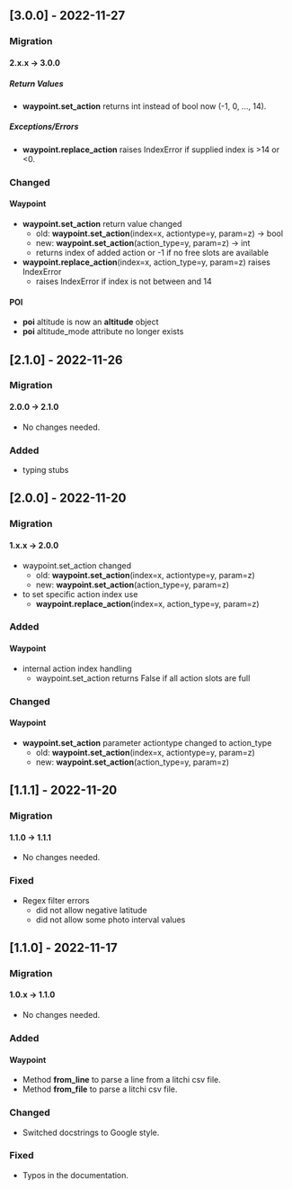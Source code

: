## [3.0.0] - 2022-11-27
 
### Migration
#### 2.x.x -> 3.0.0

##### Return Values 

- **waypoint.set_action** returns int instead of bool now (-1, 0, ..., 14).


##### Exceptions/Errors

- **waypoint.replace_action** raises IndexError if supplied index is >14 or <0.

### Changed
 
#### Waypoint

- **waypoint.set_action** return value changed
  - old: **waypoint.set_action**(index=x, actiontype=y, param=z) -> bool
  - new: **waypoint.set_action**(action_type=y, param=z) -> int
  - returns index of added action or -1 if no free slots are available
- **waypoint.replace_action**(index=x, action_type=y, param=z) raises IndexError
  - raises IndexError if index is not between and 14 

#### POI
- **poi** altitude is now an **altitude** object
- **poi** altitude_mode attribute no longer exists

## [2.1.0] - 2022-11-26
 
### Migration
#### 2.0.0 -> 2.1.0
- No changes needed.
 
### Added
- typing stubs


## [2.0.0] - 2022-11-20
 
### Migration
#### 1.x.x -> 2.0.0
- waypoint.set_action changed
  - old: **waypoint.set_action**(index=x, actiontype=y, param=z)
  - new: **waypoint.set_action**(action_type=y, param=z)
- to set specific action index use
  - **waypoint.replace_action**(index=x, action_type=y, param=z)
 
### Added

#### Waypoint

- internal action index handling
  - waypoint.set_action returns False if all action slots are full
 
### Changed
 
#### Waypoint

- **waypoint.set_action** parameter actiontype changed to action_type
  - old: **waypoint.set_action**(index=x, actiontype=y, param=z)
  - new: **waypoint.set_action**(action_type=y, param=z)


## [1.1.1] - 2022-11-20
 
### Migration
#### 1.1.0 -> 1.1.1
- No changes needed.
 
### Fixed

- Regex filter errors
  - did not allow negative latitude
  - did not allow some photo interval values
 
 
## [1.1.0] - 2022-11-17
 
### Migration
#### 1.0.x -> 1.1.0
- No changes needed.
 
### Added
#### Waypoint

- Method **from_line** to parse a line from a litchi csv file.
- Method **from_file** to parse a litchi csv file.

 
### Changed
 
- Switched docstrings to Google style.

### Fixed

- Typos in the documentation.
 
